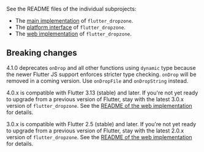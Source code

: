 See the README files of the individual subprojects:

* The [main implementation][1] of `flutter_dropzone`.
* The [platform interface][2] of `flutter_dropzone`.
* The [web implementation][3] of `flutter_dropzone`.

## Breaking changes

4.1.0 deprecates `onDrop` and all other functions using `dynamic` type because the newer Flutter JS support enforces
stricter type checking. `onDrop` will be removed in a coming version. Use `onDropFile` and `onDropString` instead.

4.0.x is compatible with Flutter 3.13 (stable) and later. If you're not yet ready to upgrade from a previous version of Flutter, stay with the latest 3.0.x version of `flutter_dropzone`.
See the [README of the web implementation][3] for details.

3.0.x is compatible with Flutter 2.5 (stable) and later. If you're not yet ready to upgrade from a previous version of Flutter, stay with the latest 2.0.x version of `flutter_dropzone`.
See the [README of the web implementation][3] for details.

[1]: flutter_dropzone/README.md
[2]: flutter_dropzone_platform_interface/README.md
[3]: flutter_dropzone_web/README.md
